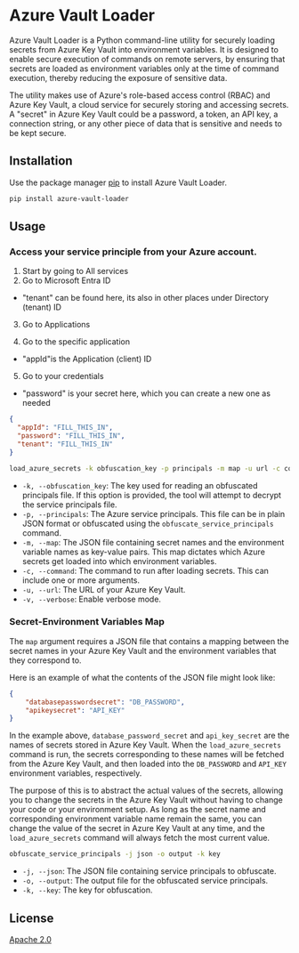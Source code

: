 # Azure Vault Loader

Azure Vault Loader is a Python command-line utility for securely loading secrets from Azure Key Vault into environment variables. It is designed to enable secure execution of commands on remote servers, by ensuring that secrets are loaded as environment variables only at the time of command execution, thereby reducing the exposure of sensitive data.

The utility makes use of Azure's role-based access control (RBAC) and Azure Key Vault, a cloud service for securely storing and accessing secrets. A "secret" in Azure Key Vault could be a password, a token, an API key, a connection string, or any other piece of data that is sensitive and needs to be kept secure.

## Installation

Use the package manager [pip](https://pip.pypa.io/en/stable/) to install Azure Vault Loader.

```bash
pip install azure-vault-loader
```

## Usage

### Access your service principle from your Azure account.

1. Start by going to All services
2. Go to Microsoft Entra ID

* "tenant" can be found here, its also in other places under Directory (tenant) ID

3. Go to Applications

4. Go to the specific application

* "appId"is the Application (client) ID

5. Go to your credentials

* "password" is your secret here, which you can create a new one as needed

```json
{
  "appId": "FILL_THIS_IN",
  "password": "FILL_THIS_IN",
  "tenant": "FILL_THIS_IN"
}
```

```bash
load_azure_secrets -k obfuscation_key -p principals -m map -u url -c command with or without arguments
```

- `-k, --obfuscation_key`: The key used for reading an obfuscated principals file. If this option is provided, the tool will attempt to decrypt the service principals file.
- `-p, --principals`: The Azure service principals. This file can be in plain JSON format or obfuscated using the `obfuscate_service_principals` command.
- `-m, --map`: The JSON file containing secret names and the environment variable names as key-value pairs. This map dictates which Azure secrets get loaded into which environment variables.
- `-c, --command`: The command to run after loading secrets. This can include one or more arguments.
- `-u, --url`: The URL of your Azure Key Vault.
- `-v, --verbose`: Enable verbose mode.

### Secret-Environment Variables Map

The `map` argument requires a JSON file that contains a mapping between the secret names in your Azure Key Vault and the environment variables that they correspond to. 

Here is an example of what the contents of the JSON file might look like:

```json
{
    "databasepasswordsecret": "DB_PASSWORD",
    "apikeysecret": "API_KEY"
}
```

In the example above, `database_password_secret` and `api_key_secret` are the names of secrets stored in Azure Key Vault. When the `load_azure_secrets` command is run, the secrets corresponding to these names will be fetched from the Azure Key Vault, and then loaded into the `DB_PASSWORD` and `API_KEY` environment variables, respectively. 

The purpose of this is to abstract the actual values of the secrets, allowing you to change the secrets in the Azure Key Vault without having to change your code or your environment setup. As long as the secret name and corresponding environment variable name remain the same, you can change the value of the secret in Azure Key Vault at any time, and the `load_azure_secrets` command will always fetch the most current value.

```bash
obfuscate_service_principals -j json -o output -k key
```

- `-j, --json`: The JSON file containing service principals to obfuscate.
- `-o, --output`: The output file for the obfuscated service principals.
- `-k, --key`: The key for obfuscation.

## License

[Apache 2.0](https://www.apache.org/licenses/LICENSE-2.0)
